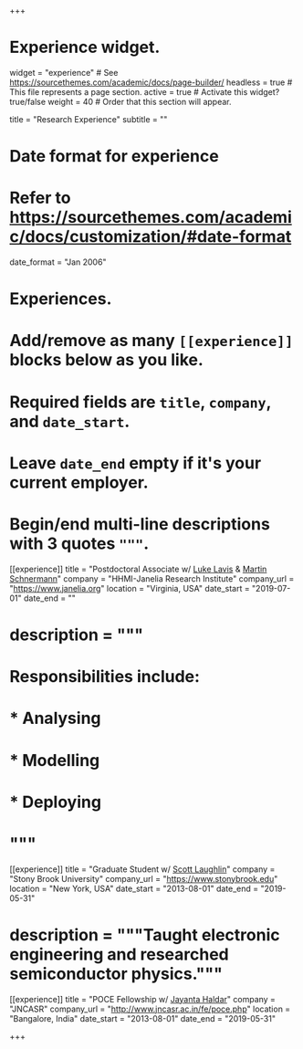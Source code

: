 +++
# Experience widget.
widget = "experience"  # See https://sourcethemes.com/academic/docs/page-builder/
headless = true  # This file represents a page section.
active = true  # Activate this widget? true/false
weight = 40  # Order that this section will appear.

title = "Research Experience"
subtitle = ""

# Date format for experience
#   Refer to https://sourcethemes.com/academic/docs/customization/#date-format
date_format = "Jan 2006"

# Experiences.
#   Add/remove as many `[[experience]]` blocks below as you like.
#   Required fields are `title`, `company`, and `date_start`.
#   Leave `date_end` empty if it's your current employer.
#   Begin/end multi-line descriptions with 3 quotes `"""`.

[[experience]]
  title = "Postdoctoral Associate w/ [Luke Lavis](https://www.janelia.org/lavis-lab) & [Martin Schnermann](https://ccr.cancer.gov/Chemical-Biology-Laboratory/martin-j-schnermann)"
  company = "HHMI-Janelia Research Institute"
  company_url = "https://www.janelia.org"
  location = "Virginia, USA"
  date_start = "2019-07-01"
  date_end = ""
#  description = """
#  Responsibilities include:

#  * Analysing
#  * Modelling
#  * Deploying
#  """
[[experience]]
  title = "Graduate Student w/ [Scott Laughlin](https://www.laughlinlab.com)"
  company = "Stony Brook University"
  company_url = "https://www.stonybrook.edu"
  location = "New York, USA"
  date_start = "2013-08-01"
  date_end = "2019-05-31"
#  description = """Taught electronic engineering and researched semiconductor physics."""
[[experience]]
  title = "POCE Fellowship w/ [Jayanta Haldar](http://www.jncasr.ac.in/jayanta)"
  company = "JNCASR"
  company_url = "http://www.jncasr.ac.in/fe/poce.php"
  location = "Bangalore, India"
  date_start = "2013-08-01"
  date_end = "2019-05-31"

+++
